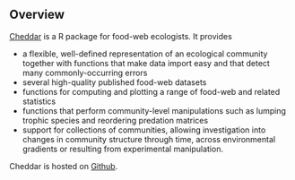 ## Overview

[Cheddar](http://quicklizard99.github.com/cheddar/) is a R package for food-web ecologists. It provides 

* a flexible, well-defined representation of an ecological community together with functions that make data import easy and that detect many commonly-occurring errors
* several high-quality published food-web datasets
* functions for computing and plotting a range of food-web and related statistics
* functions that perform community-level manipulations such as lumping trophic species and reordering predation matrices
* support for collections of communities, allowing investigation into changes in community structure through time, across environmental gradients or resulting from experimental manipulation.

Cheddar is hosted on [Github](https://github.com/quicklizard99/cheddar).

